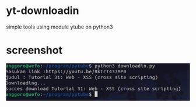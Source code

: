 # yt-downloadin
simple tools using module ytube on python3

# screenshot
![screenshot](https://github.com/anggoroexe/yt-downloadin/blob/main/Screenshot%20from%202021-11-17%2011-25-02.png)
